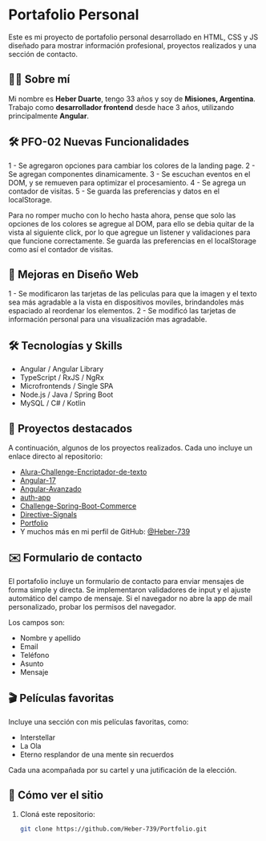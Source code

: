 # Portafolio Personal

Este es mi proyecto de portafolio personal desarrollado en HTML, CSS y JS diseñado para mostrar información profesional, proyectos realizados y una sección de contacto.

## 🧑‍💻 Sobre mí

Mi nombre es **Heber Duarte**, tengo 33 años y soy de **Misiones, Argentina**. Trabajo como **desarrollador frontend** desde hace 3 años, utilizando principalmente **Angular**.

## 🛠️ PFO-02 Nuevas Funcionalidades

1 - Se agregaron opciones para cambiar los colores de la landing page.
2 - Se agregan componentes dinamicamente.
3 - Se escuchan eventos en el DOM, y se remueven para optimizar el procesamiento.
4 - Se agrega un contador de visitas.
5 - Se guarda las preferencias y datos en el localStorage.

Para no romper mucho con lo hecho hasta ahora, pense que solo las opciones de los colores se agregue al DOM, para ello se debia quitar de la vista al siguiente click, por lo que agregue un listener y validaciones para que funcione correctamente. Se guarda las preferencias en el localStorage como así el contador de visitas.

## 🎨 Mejoras en Diseño Web

1 - Se modificaron las tarjetas de las peliculas para que la imagen y el texto sea más agradable a la vista en dispositivos moviles, brindandoles más espaciado al reordenar los elementos.
2 - Se modificó las tarjetas de información personal para una visualización mas agradable.

## 🛠️ Tecnologías y Skills

- Angular / Angular Library
- TypeScript / RxJS / NgRx
- Microfrontends / Single SPA
- Node.js / Java / Spring Boot
- MySQL / C# / Kotlin

## 📂 Proyectos destacados

A continuación, algunos de los proyectos realizados. Cada uno incluye un enlace directo al repositorio:

- [Alura-Challenge-Encriptador-de-texto](https://github.com/Heber-739/Alura-Challenge-Encriptador-de-texto)
- [Angular-17](https://github.com/Heber-739/Angular-17)
- [Angular-Avanzado](https://github.com/Heber-739/Angular-Avanzado)
- [auth-app](https://github.com/Heber-739/auth-app)
- [Challenge-Spring-Boot-Commerce](https://github.com/Heber-739/Challenge-Spring-Boot-Commerce)
- [Directive-Signals](https://github.com/Heber-739/Directive-Signals)
- [Portfolio](https://github.com/Heber-739/Portfolio)
- Y muchos más en mi perfil de GitHub: [@Heber-739](https://github.com/Heber-739)

## ✉️ Formulario de contacto

El portafolio incluye un formulario de contacto para enviar mensajes de forma simple y directa. Se implementaron validadores de input y el ajuste automático del campo de mensaje. Si el navegador no abre la app de mail personalizado, probar los permisos del navegador.

Los campos son:

- Nombre y apellido
- Email
- Teléfono
- Asunto
- Mensaje

## 🎬 Películas favoritas

Incluye una sección con mis películas favoritas, como:

- Interstellar
- La Ola
- Eterno resplandor de una mente sin recuerdos

Cada una acompañada por su cartel y una jutificación de la elección.

## 📎 Cómo ver el sitio

1. Cloná este repositorio:
   ```bash
   git clone https://github.com/Heber-739/Portfolio.git
